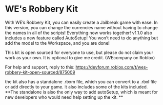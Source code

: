 # WE's Robbery Kit
With WE’s Robbery Kit, you can easily create a Jailbreak game with ease. In this version, you can change the currencies name without having to change the names in all of the scripts! Everything now works together! v1.1.0 also includes a new feature called AutoSetup! You won’t need to do anything but add the model to the Workspace, and you are done!

This kit is open sourced for everyone to use, but please do not claim your work as your own. 
It is optional to give me credit. (WEcompany on Roblox)

For help and support, reply to this: https://devforum.roblox.com/t/wes-robbery-kit-open-sourced/875009

the kit also has a standalone .rbxm file, which you can convert to a .rbxl file or add directly to your game. It also includes some of the kits included. 
**The standalone is also the only way to add autoSetup, which is meant for new developers who would need help setting up the kit. **
